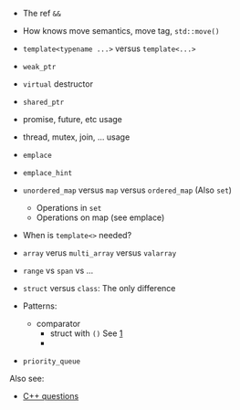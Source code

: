 
* The ref `&&`
* How knows move semantics, move tag, `std::move()`
* `template<typename ...>` versus `template<...>`
* `weak_ptr`
* `virtual` destructor
* `shared_ptr`
* promise, future, etc usage
* thread, mutex, join, ... usage

* `emplace`
* `emplace_hint`
* `unordered_map` versus `map` versus `ordered_map` (Also `set`)
   * Operations in `set`
   * Operations on map (see emplace)
* When is `template<>` needed?
* `array` verus `multi_array` versus `valarray`
* `range` vs `span` vs ...
* `struct` versus `class`: The only difference
* Patterns:
   * comparator
      * struct with `()` See [1](https://github.com/sohale/cs-glossaries/blob/master/cpp-details.cpp)
      * 
* `priority_queue`

Also see:
* [C++ questions](https://github.com/sohale/cs-glossaries/blob/master/c%2B%2Bquestions.md)
